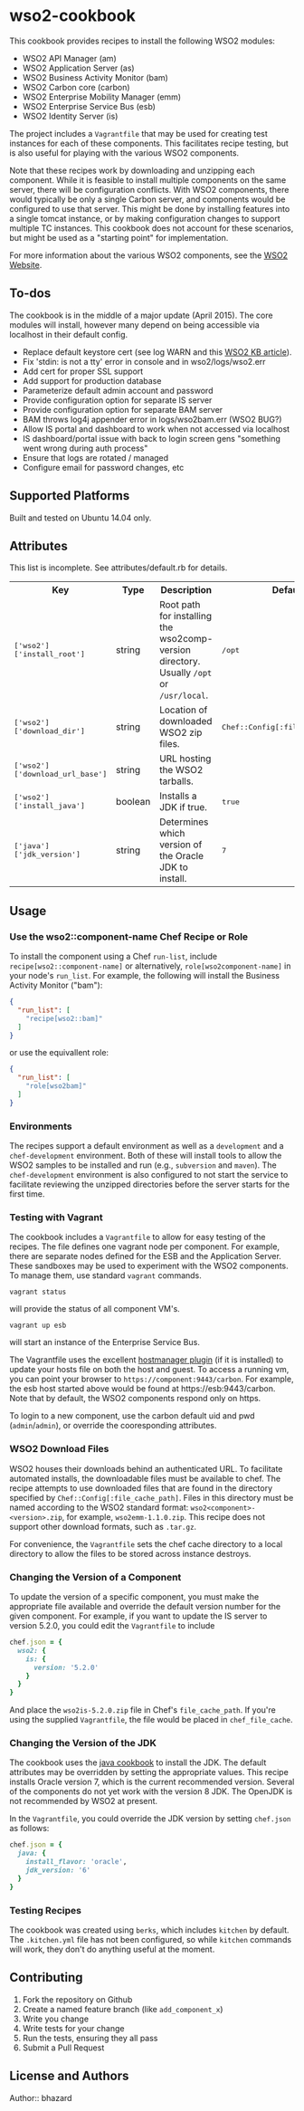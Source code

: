 # wso2-cookbook

This cookbook provides recipes to install the following WSO2 modules:

* WSO2 API Manager (am)
* WSO2 Application Server (as)
* WSO2 Business Activity Monitor (bam)
* WSO2 Carbon core (carbon)
* WSO2 Enterprise Mobility Manager (emm)
* WSO2 Enterprise Service Bus (esb)
* WSO2 Identity Server (is)

The project includes a `Vagrantfile` that may be used for creating test instances
for each of these components.  This facilitates recipe testing, but is also
useful for playing with the various WSO2 components.

Note that these recipes work by downloading and unzipping each component.  While
it is feasible to install multiple components on the same server, there will be
configuration conflicts.  With WSO2 components, there would typically be only
a single Carbon server, and components would be configured to use that server.
This might be done by installing features into a single tomcat instance, or by
making configuration changes to support multiple TC instances.  This cookbook
does not account for these scenarios, but might be used as a "starting point"
for implementation.

For more information about the various WSO2 components, see the [WSO2 Website](http://wso2.com/products/).

## To-dos

The cookbook is in the middle of a major update (April 2015).  The core modules 
will install, however many depend on being accessible via localhost in their default config.

* Replace default keystore cert (see log WARN and this [WSO2 KB article](http://wso2.com/library/knowledge-base/2011/08/adding-ca-certificate-authority-signed-certificate-wso2-products/)).
* Fix 'stdin: is not a tty' error in console and in wso2/logs/wso2.err
* Add cert for proper SSL support
* Add support for production database
* Parameterize default admin account and password
* Provide configuration option for separate IS server
* Provide configuration option for separate BAM server
* BAM throws log4j appender error in logs/wso2bam.err (WSO2 BUG?)
* Allow IS portal and dashboard to work when not accessed via localhost
* IS dashboard/portal issue with back to login screen gens "something went wrong during auth process"
* Ensure that logs are rotated / managed
* Configure email for password changes, etc

## Supported Platforms

Built and tested on Ubuntu 14.04 only.

## Attributes

This list is incomplete.  See attributes/default.rb for details.

<table>
  <tr>
    <th>Key</th>
    <th>Type</th>
    <th>Description</th>
    <th>Default</th>
  </tr>
  <tr>
    <td><tt>['wso2']['install_root']</tt></td>
    <td>string</td>
    <td>Root path for installing the wso2comp-version directory.  Usually <code>/opt</code> or <code>/usr/local</code>.</td>
    <td><tt>/opt</tt></td>
  </tr>
  <tr>
    <td><tt>['wso2']['download_dir']</tt></td>
    <td>string</td>
    <td>Location of downloaded WSO2 zip files.</td>
    <td><tt>Chef::Config[:file_cache_path]</tt></td>
  </tr>
  <tr>
    <td><tt>['wso2']['download_url_base']</tt></td>
    <td>string</td>
    <td>URL hosting the WSO2 tarballs.</td>
    <td><tt></tt></td>
  </tr>
  <tr>
    <td><tt>['wso2']['install_java']</tt></td>
    <td>boolean</td>
    <td>Installs a JDK if true.</td>
    <td><tt>true</tt></td>
  </tr>
  <tr>
    <td><tt>['java']['jdk_version']</tt></td>
    <td>string</td>
    <td>Determines which version of the Oracle JDK to install.</td>
    <td><tt>7</tt></td>
  </tr>
</table>

## Usage

### Use the wso2::component-name Chef Recipe or Role

To install the component using a Chef `run-list`, 
include `recipe[wso2::component-name]` 
or alternatively, `role[wso2component-name]` in your 
node's `run_list`.  For example, the following will install the Business 
Activity Monitor ("bam"):

```json
{
  "run_list": [
    "recipe[wso2::bam]"
  ]
}
```
or use the equivallent role:

```json
{
  "run_list": [
    "role[wso2bam]"
  ]
}
```

### Environments

The recipes support a default environment as well as a `development` and a
`chef-development` environment.  Both of these will install tools to allow
the WSO2 samples to be installed and run (e.g., `subversion` and `maven`).  The
`chef-development` environment is also configured to not start the service to
facilitate reviewing the unzipped directories before the server starts for the
first time.

### Testing with Vagrant

The cookbook includes a `Vagrantfile` to allow for easy testing of the
recipes.  The file defines one vagrant node per component.  For example, there
are separate nodes defined for the ESB and the Application Server.  These 
sandboxes may be used to experiment with the WSO2 components.  To manage them,
use standard `vagrant` commands.

```
vagrant status
```

will provide the status of all component VM's.

```
vagrant up esb
```

will start an instance of the Enterprise Service Bus.

The Vagrantfile uses the excellent 
[hostmanager plugin](https://github.com/smdahlen/vagrant-hostmanager) (if it
is installed) to 
update your hosts file on both the host and guest.  To access a running vm, 
you can point your browser to `https://component:9443/carbon`.  For example, the 
esb host started above would be found at
https://esb:9443/carbon.  Note that by default, the WSO2 components respond only
on https.

To login to a new component, use the carbon default uid and pwd (`admin`/`admin`),
or override the cooresponding attributes.

### WSO2 Download Files

WSO2 houses their downloads behind an authenticated URL.  To facilitate automated
installs, the downloadable files must be available to chef.  The recipe 
attempts to use downloaded files that are found in the directory
specified by `Chef::Config[:file_cache_path]`.
Files in this directory must be named according to the WSO2 standard format: `wso2<component>-<version>.zip`,
for example, `wso2emm-1.1.0.zip`.  This recipe does not support other download
formats, such as `.tar.gz`.  

For convenience, the `Vagrantfile` sets the chef cache directory to a local
directory to allow the files to be stored across instance destroys.

### Changing the Version of a Component

To update the version of a specific component, you must make the appropriate
file available and override the default version number for the given component.
For example, if you want to update the IS server to version 5.2.0, you could 
edit the `Vagrantfile` to include

```ruby
chef.json = {
  wso2: {
    is: {
      version: '5.2.0'
    }
  }
}
```

And place the `wso2is-5.2.0.zip` file in Chef's `file_cache_path`.  If you're using
the supplied `Vagrantfile`, the file would be placed in `chef_file_cache`.

### Changing the Version of the JDK

The cookbook uses the [java cookbook](https://supermarket.chef.io/cookbooks/java)
to install the JDK.  The default attributes may be overridden by setting the
appropriate values.  This recipe installs Oracle version 7, which is the current
recommended version.  Several of the components do not yet work with the version
8 JDK.  The OpenJDK is not recommended by WSO2 at present.

In the `Vagrantfile`, you could override the JDK version by setting `chef.json`
as follows:

```ruby
chef.json = {
  java: {
    install_flavor: 'oracle',
    jdk_version: '6'
  }
}
```

### Testing Recipes

The cookbook was created using `berks`, which includes `kitchen` by default.
The `.kitchen.yml` file has not been configured, so while `kitchen` commands
will work, they don't do anything useful at the moment.  

## Contributing

1. Fork the repository on Github
2. Create a named feature branch (like `add_component_x`)
3. Write you change
4. Write tests for your change
5. Run the tests, ensuring they all pass
6. Submit a Pull Request

## License and Authors

Author:: bhazard
